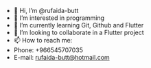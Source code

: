 - 👋 Hi, I’m @rufaida-butt
- 👀 I’m interested in programming
- 🌱 I’m currently learning Git, Github and Flutter
- 💞️ I’m looking to collaborate in a Flutter project
- 📫 How to reach me:
- Phone: +966545707035
- E-mail: rufaida-butt@hotmail.com

<!---
rufaida-butt/rufaida-butt is a ✨ special ✨ repository because its `README.md` (this file) appears on your GitHub profile.
You can click the Preview link to take a look at your changes.
--->
